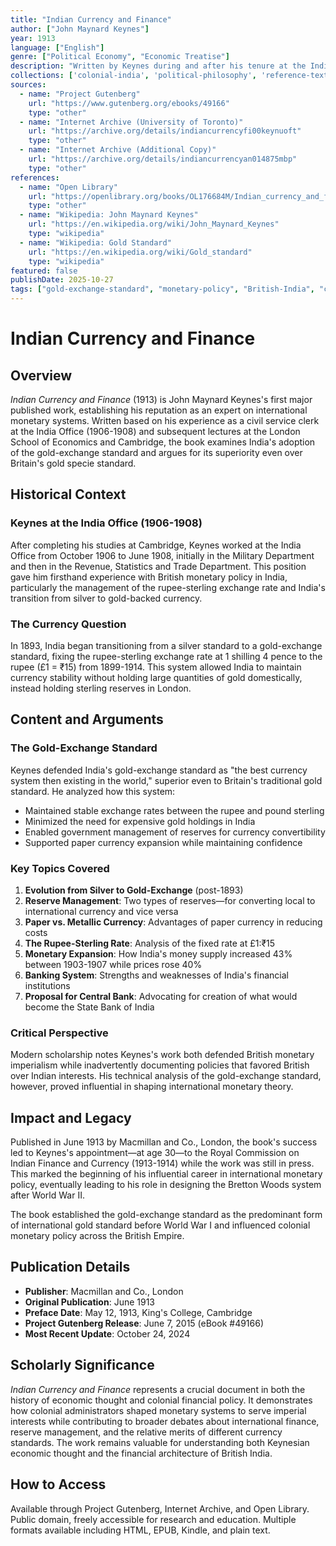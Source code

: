 ```yaml
---
title: "Indian Currency and Finance"
author: ["John Maynard Keynes"]
year: 1913
language: ["English"]
genre: ["Political Economy", "Economic Treatise"]
description: "Written by Keynes during and after his tenure at the India Office (1906-1908), this treatise examines India's transition from a silver-based currency system to a gold-exchange standard. Keynes argues for maintaining India's gold-exchange standard over adopting a full gold standard, analyzing the rupee-sterling exchange rate, government reserve management policies, and the operation of paper currency versus metallic currency."
collections: ['colonial-india', 'political-philosophy', 'reference-texts']
sources:
  - name: "Project Gutenberg"
    url: "https://www.gutenberg.org/ebooks/49166"
    type: "other"
  - name: "Internet Archive (University of Toronto)"
    url: "https://archive.org/details/indiancurrencyfi00keynuoft"
    type: "other"
  - name: "Internet Archive (Additional Copy)"
    url: "https://archive.org/details/indiancurrencyan014875mbp"
    type: "other"
references:
  - name: "Open Library"
    url: "https://openlibrary.org/books/OL176684M/Indian_currency_and_finance"
    type: "other"
  - name: "Wikipedia: John Maynard Keynes"
    url: "https://en.wikipedia.org/wiki/John_Maynard_Keynes"
    type: "wikipedia"
  - name: "Wikipedia: Gold Standard"
    url: "https://en.wikipedia.org/wiki/Gold_standard"
    type: "wikipedia"
featured: false
publishDate: 2025-10-27
tags: ["gold-exchange-standard", "monetary-policy", "British-India", "colonial-economics", "rupee", "currency-reform", "central-banking", "international-finance", "reserve-management", "India-Office", "Royal-Commission", "silver-standard", "historical-texts", "20th-century", "macmillan"]
---
```


# Indian Currency and Finance

## Overview

*Indian Currency and Finance* (1913) is John Maynard Keynes's first major published work, establishing his reputation as an expert on international monetary systems. Written based on his experience as a civil service clerk at the India Office (1906-1908) and subsequent lectures at the London School of Economics and Cambridge, the book examines India's adoption of the gold-exchange standard and argues for its superiority even over Britain's gold specie standard.

## Historical Context

### Keynes at the India Office (1906-1908)

After completing his studies at Cambridge, Keynes worked at the India Office from October 1906 to June 1908, initially in the Military Department and then in the Revenue, Statistics and Trade Department. This position gave him firsthand experience with British monetary policy in India, particularly the management of the rupee-sterling exchange rate and India's transition from silver to gold-backed currency.

### The Currency Question

In 1893, India began transitioning from a silver standard to a gold-exchange standard, fixing the rupee-sterling exchange rate at 1 shilling 4 pence to the rupee (£1 = ₹15) from 1899-1914. This system allowed India to maintain currency stability without holding large quantities of gold domestically, instead holding sterling reserves in London.

## Content and Arguments

### The Gold-Exchange Standard

Keynes defended India's gold-exchange standard as "the best currency system then existing in the world," superior even to Britain's traditional gold standard. He analyzed how this system:

- Maintained stable exchange rates between the rupee and pound sterling
- Minimized the need for expensive gold holdings in India
- Enabled government management of reserves for currency convertibility
- Supported paper currency expansion while maintaining confidence

### Key Topics Covered

1. **Evolution from Silver to Gold-Exchange** (post-1893)
2. **Reserve Management**: Two types of reserves—for converting local to international currency and vice versa
3. **Paper vs. Metallic Currency**: Advantages of paper currency in reducing costs
4. **The Rupee-Sterling Rate**: Analysis of the fixed rate at £1:₹15
5. **Monetary Expansion**: How India's money supply increased 43% between 1903-1907 while prices rose 40%
6. **Banking System**: Strengths and weaknesses of India's financial institutions
7. **Proposal for Central Bank**: Advocating for creation of what would become the State Bank of India

### Critical Perspective

Modern scholarship notes Keynes's work both defended British monetary imperialism while inadvertently documenting policies that favored British over Indian interests. His technical analysis of the gold-exchange standard, however, proved influential in shaping international monetary theory.

## Impact and Legacy

Published in June 1913 by Macmillan and Co., London, the book's success led to Keynes's appointment—at age 30—to the Royal Commission on Indian Finance and Currency (1913-1914) while the work was still in press. This marked the beginning of his influential career in international monetary policy, eventually leading to his role in designing the Bretton Woods system after World War II.

The book established the gold-exchange standard as the predominant form of international gold standard before World War I and influenced colonial monetary policy across the British Empire.

## Publication Details

- **Publisher**: Macmillan and Co., London
- **Original Publication**: June 1913
- **Preface Date**: May 12, 1913, King's College, Cambridge
- **Project Gutenberg Release**: June 7, 2015 (eBook #49166)
- **Most Recent Update**: October 24, 2024

## Scholarly Significance

*Indian Currency and Finance* represents a crucial document in both the history of economic thought and colonial financial policy. It demonstrates how colonial administrators shaped monetary systems to serve imperial interests while contributing to broader debates about international finance, reserve management, and the relative merits of different currency standards. The work remains valuable for understanding both Keynesian economic thought and the financial architecture of British India.

## How to Access

Available through Project Gutenberg, Internet Archive, and Open Library. Public domain, freely accessible for research and education. Multiple formats available including HTML, EPUB, Kindle, and plain text.
